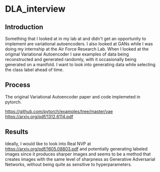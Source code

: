 # DLA_interview

## Introduction
Something that I looked at in my lab at and didn't get an opportunity to implement are variational autoencoders. I also looked at GANs while I was doing my internship at the Air Force Research Lab. When I looked at the original Variational Autoencoder I saw examples of data being reconstructed and generated randomly, with it occasionally being generated on a manifold. I want to look into generating data while selecting the class label ahead of time.

## Process
The original Variational Autoencoder paper and code implemeted in pytorch.

https://github.com/pytorch/examples/tree/master/vae
https://arxiv.org/pdf/1312.6114.pdf


## Results

Ideally, I would like to look into Real NVP at https://arxiv.org/pdf/1605.08803.pdf and potentially generating labeled images since it produces sharper images and seems to be a method that creates images with the same level of sharpness as Generative Adversarial Networks, without being quite as sensitive to hyperparameters.
